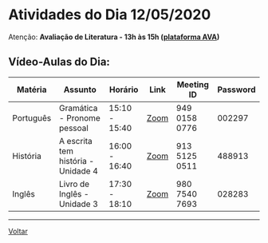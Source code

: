 # Atividades do Dia 12/05/2020

Atenção: **Avaliação de Literatura - 13h às 15h ([plataforma AVA](https://poliedro-ava.azurewebsites.net))**
## Vídeo-Aulas do Dia:

| Matéria | Assunto |Horário | Link | Meeting ID | Password |
|---------|---------|--------|------|------------|----------|
| Português | Gramática - Pronome pessoal | 15:10 - 15:40 | [Zoom](https://zoom.us/j/94901580776?pwd=VlhRVHgyS1RJNm1GSUVXeENyQzc0UT09) | 949 0158 0776 | 002297 |
| História | A escrita tem história - Unidade 4 | 16:00 - 16:40 | [Zoom](https://zoom.us/j/91351250511?pwd=SGR6V0N6dWVPL254MjlHOUQ0c05zdz09) | 913 5125 0511 | 488913 |
| Inglês | Livro de Inglês - Unidade 3 | 17:30 - 18:10 | [Zoom](https://zoom.us/j/98075407693?pwd=aStXbk0relJZRkxDMjZ1bkRyaGEydz09) | 980 7540 7693 | 028283 |

---
[Voltar](index.md)
